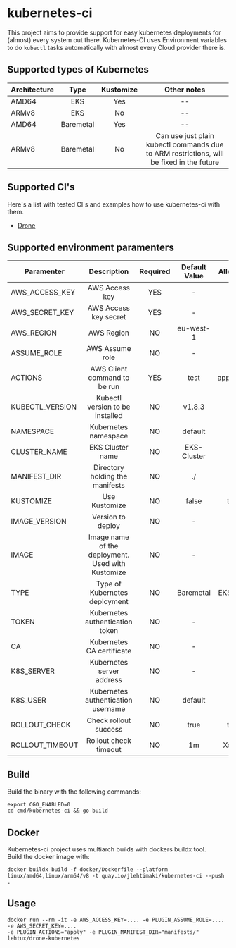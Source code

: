 # kubernetes-ci
This project aims to provide support for easy kubernetes deployments for (almost) every system out there.
Kubernetes-CI uses Environment variables to do `kubectl` tasks automatically with almost every Cloud provider there is.

## Supported types of Kubernetes
| Architecture  | Type      | Kustomize | Other notes   |
| ------------  |:----:     |:---------:|:-----------:  |
| AMD64         | EKS       | Yes       | --            |
| ARMv8         | EKS       | No        | --            |
| AMD64         | Baremetal | Yes       | --            |
| ARMv8         | Baremetal | No        | Can use just plain kubectl commands due to ARM restrictions, will be fixed in the future| 

## Supported CI's
Here's a list with tested CI's and examples how to use kubernetes-ci with them.
- [Drone](docs/drone/README.md)

## Supported environment paramenters
| Paramenter            | Description                   |Required       | Default Value | Allowed Values |
| -------------         |:-------------:                |:-------------:|:-------------:|:-------------: |
| AWS_ACCESS_KEY        | AWS Access key                | YES           | -             | -              |
| AWS_SECRET_KEY        | AWS Access key secret         | YES           | -             | -              |
| AWS_REGION            | AWS Region                    | NO            | eu-west-1     | -              |
| ASSUME_ROLE           | AWS Assume role               | NO            | -             | Role ARN       |
| ACTIONS               | AWS Client command to be run  | YES           | test          | apply/delete/diff|
| KUBECTL_VERSION       | Kubectl version to be installed| NO           | v1.8.3        | -              |
| NAMESPACE             | Kubernetes namespace          | NO            | default       | -              |
| CLUSTER_NAME          | EKS Cluster name              | NO            | EKS-Cluster   | -              |
| MANIFEST_DIR          | Directory holding the manifests| NO           | ./            | -              |
| KUSTOMIZE             | Use Kustomize                 | NO            | false         | true / false   |
| IMAGE_VERSION         | Version to deploy             | NO            | -             | -              |
| IMAGE                 | Image name of the deployment. Used with Kustomize | NO | -    | -              |
| TYPE                  | Type of Kubernetes deployment | NO            | Baremetal     | EKS / Baremetal|
| TOKEN                 | Kubernetes authentication token| NO           | -             | -              |
| CA                    | Kubernetes CA certificate     | NO            | -             | -              |
| K8S_SERVER            | Kubernetes server address     | NO            | -             | -              |
| K8S_USER              | Kubernetes authentication username | NO       | default       | -              |
| ROLLOUT_CHECK         | Check rollout success         | NO            | true          | true / false   |
| ROLLOUT_TIMEOUT       | Rollout check timeout         | NO            | 1m            | Xs, Xm, Xh ... |

## Build
Build the binary with the following commands:

```shell script
export CGO_ENABLED=0
cd cmd/kubernetes-ci && go build
```

## Docker

Kubernetes-ci project uses multiarch builds with dockers buildx tool. \
Build the docker image with:
```
docker buildx build -f docker/Dockerfile --platform linux/amd64,linux/arm64/v8 -t quay.io/jlehtimaki/kubernetes-ci --push .
```

## Usage
```
docker run --rm -it -e AWS_ACCESS_KEY=.... -e PLUGIN_ASSUME_ROLE=.... -e AWS_SECRET_KEY=.... 
-e PLUGIN_ACTIONS="apply" -e PLUGIN_MANIFEST_DIR="manifests/" lehtux/drone-kubernetes
```